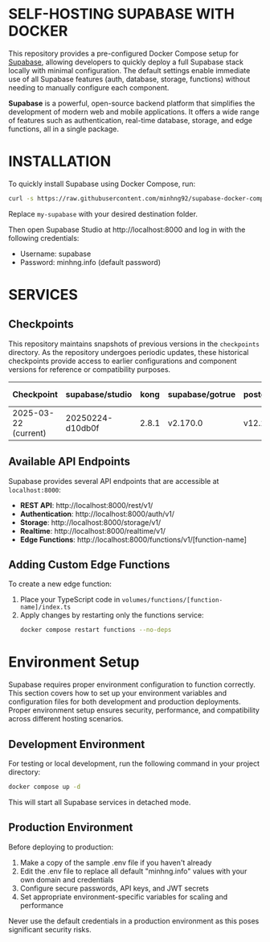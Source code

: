 # SELF-HOSTING SUPABASE WITH DOCKER

This repository provides a pre-configured Docker Compose setup for [Supabase](https://github.com/supabase/supabase), allowing developers to quickly deploy a full Supabase stack locally with minimal configuration. The default settings enable immediate use of all Supabase features (auth, database, storage, functions) without needing to manually configure each component.

**Supabase** is a powerful, open-source backend platform that simplifies the development of modern web and mobile applications. It offers a wide range of features such as authentication, real-time database, storage, and edge functions, all in a single package.

# INSTALLATION
To quickly install Supabase using Docker Compose, run:

```bash
curl -s https://raw.githubusercontent.com/minhng92/supabase-docker-compose/master/run.sh | sudo bash -s my-supabase
```

Replace `my-supabase` with your desired destination folder.

Then open Supabase Studio at http://localhost:8000 and log in with the following credentials:
- Username: supabase
- Password: minhng.info (default password)

# SERVICES

## Checkpoints

This repository maintains snapshots of previous versions in the `checkpoints` directory. As the repository undergoes periodic updates, these historical checkpoints provide access to earlier configurations and component versions for reference or compatibility purposes.

| Checkpoint  | supabase/studio | kong | supabase/gotrue | postgrest/postgrest | supabase/realtime | supabase/storage-api | darthsim/imgproxy | supabase/postgres-meta | supabase/edge-runtime | supabase/logflare | supabase/postgres | timberio/vector | supabase/supavisor |
|-------------|----------------|------|-----------------|---------------------|-------------------|---------------------|-------------------|------------------------|----------------------|-------------------|-------------------|------------------|-------------------|
| 2025-03-22 (current)  | 20250224-d10db0f | 2.8.1 | v2.170.0 | v12.2.8 | v2.34.40 | v1.19.3 | v3.8.0 | v0.86.1 | v1.67.2 | 1.12.5 | 15.8.1.049 | 0.28.1-alpine | 2.4.12 |

## Available API Endpoints

Supabase provides several API endpoints that are accessible at `localhost:8000`:

- **REST API**: http://localhost:8000/rest/v1/
- **Authentication**: http://localhost:8000/auth/v1/
- **Storage**: http://localhost:8000/storage/v1/
- **Realtime**: http://localhost:8000/realtime/v1/
- **Edge Functions**: http://localhost:8000/functions/v1/[function-name]

## Adding Custom Edge Functions

To create a new edge function:

1. Place your TypeScript code in `volumes/functions/[function-name]/index.ts`
2. Apply changes by restarting only the functions service:
   ```bash
   docker compose restart functions --no-deps
   ```

# Environment Setup

Supabase requires proper environment configuration to function correctly. This section covers how to set up your environment variables and configuration files for both development and production deployments. Proper environment setup ensures security, performance, and compatibility across different hosting scenarios.

## Development Environment
For testing or local development, run the following command in your project directory:

```bash
docker compose up -d
```

This will start all Supabase services in detached mode.

## Production Environment
Before deploying to production:
1. Make a copy of the sample .env file if you haven't already
2. Edit the .env file to replace all default "minhng.info" values with your own domain and credentials
3. Configure secure passwords, API keys, and JWT secrets
4. Set appropriate environment-specific variables for scaling and performance

Never use the default credentials in a production environment as this poses significant security risks.
